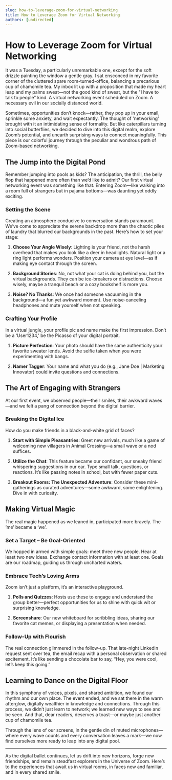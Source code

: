 ```yaml
---
slug: how-to-leverage-zoom-for-virtual-networking
title: How to Leverage Zoom for Virtual Networking
authors: [undirected]
---
```



# How to Leverage Zoom for Virtual Networking

It was a Tuesday, a particularly unremarkable one, except for the soft drizzle painting the window a gentle gray. I sat ensconced in my favorite corner of the cluttered spare room-turned-office, balancing a precarious cup of chamomile tea. My inbox lit up with a proposition that made my heart leap and my palms sweat—not the good kind of sweat, but the "I have to talk to people" kind. A virtual networking event scheduled on Zoom. A necessary evil in our socially distanced world.

Sometimes, opportunities don’t knock—rather, they pop up in your email, sprinkle some anxiety, and wait expectantly. The thought of 'networking’ brought with it an intimidating sense of formality. But like caterpillars turning into social butterflies, we decided to dive into this digital realm, explore Zoom’s potential, and unearth surprising ways to connect meaningfully. This piece is our colorful journey through the peculiar and wondrous path of Zoom-based networking. 

## The Jump into the Digital Pond

Remember jumping into pools as kids? The anticipation, the thrill, the belly flop that happened more often than we’d like to admit? Our first virtual networking event was something like that. Entering Zoom—like walking into a room full of strangers but in pajama bottoms—was daunting yet oddly exciting. 

### Setting the Scene

Creating an atmosphere conducive to conversation stands paramount. We’ve come to appreciate the serene backdrop more than the chaotic piles of laundry that blurred our backgrounds in the past. Here’s how to set your stage:

1. **Choose Your Angle Wisely**: Lighting is your friend, not the harsh overhead that makes you look like a deer in headlights. Natural light or a ring light performs wonders. Position your camera at eye level—as if making eye contact through the screen.
   
2. **Background Stories**: No, not what your cat is doing behind you, but the virtual backgrounds. They can be ice-breakers or distractions. Choose wisely, maybe a tranquil beach or a cozy bookshelf is more you.

3. **Noise? No Thanks**: We once had someone vacuuming in the background—a fun yet awkward moment. Use noise-canceling headphones and mute yourself when not speaking.

### Crafting Your Profile

In a virtual jungle, your profile pic and name make the first impression. Don’t be a ‘User1234,’ be the Picasso of your digital portrait.

1. **Picture Perfection**: Your photo should have the same authenticity your favorite sweater lends. Avoid the selfie taken when you were experimenting with bangs. 

2. **Namer Tagger**: Your name and what you do (e.g., Jane Doe | Marketing Innovator) could invite questions and connections.

## The Art of Engaging with Strangers

At our first event, we observed people—their smiles, their awkward waves—and we felt a pang of connection beyond the digital barrier.

### Breaking the Digital Ice

How do you make friends in a black-and-white grid of faces?

1. **Start with Simple Pleasantries**: Greet new arrivals, much like a game of welcoming new villagers in Animal Crossing—a small wave or a nod suffices.
  
2. **Utilize the Chat**: This feature became our confidant, our sneaky friend whispering suggestions in our ear. Type small talk, questions, or reactions. It’s like passing notes in school, but with fewer paper cuts.

3. **Breakout Rooms: The Unexpected Adventure**: Consider these mini-gatherings as curated adventures—some awkward, some enlightening. Dive in with curiosity.

## Making Virtual Magic

The real magic happened as we leaned in, participated more bravely. The ‘me’ became a ‘we’.

### Set a Target – Be Goal-Oriented

We hopped in armed with simple goals: meet three new people. Hear at least two new ideas. Exchange contact information with at least one. Goals are our roadmap, guiding us through uncharted waters.

### Embrace Tech’s Loving Arms

Zoom isn’t just a platform, it’s an interactive playground.

1. **Polls and Quizzes**: Hosts use these to engage and understand the group better—perfect opportunities for us to shine with quick wit or surprising knowledge.

2. **Screenshare**: Our new whiteboard for scribbling ideas, sharing our favorite cat memes, or displaying a presentation when needed.

### Follow-Up with Flourish

The real connection glimmered in the follow-up. That late-night LinkedIn request sent over tea, the email recap with a personal observation or shared excitement. It’s like sending a chocolate bar to say, “Hey, you were cool, let’s keep this going.”

## Learning to Dance on the Digital Floor 

In this symphony of voices, pixels, and shared ambition, we found our rhythm and our own place. The event ended, and we sat there in the warm afterglow, digitally wealthier in knowledge and connections. Through this process, we didn’t just learn to network; we learned new ways to see and be seen. And that, dear readers, deserves a toast—or maybe just another cup of chamomile tea.

Through the lens of our screens, in the gentle din of muted microphones—where every wave counts and every conversation leaves a mark—we now find ourselves more ready to leap into any digital pool.

---

As the digital ballet continues, let us drift into new horizons, forge new friendships, and remain steadfast explorers in the Universe of Zoom. Here’s to the experiences that await us in virtual rooms, in faces new and familiar, and in every shared smile.